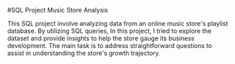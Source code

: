 #SQL Project Music Store Analysis

This SQL project involve analyzing data from an online music store's playlist database. By utilizing SQL queries, In this project, I tried to explore the dataset and provide insights to help the store gauge its business development. The main task is to address straightforward questions to assist in understanding the store's growth trajectory.
